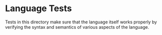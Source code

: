 # Language Tests
Tests in this directory make sure that the language itself
works properly by verifying the syntax and semantics of
various aspects of the language.